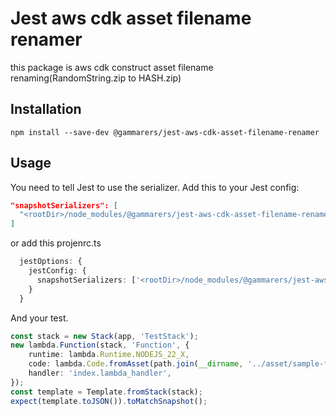 # Jest aws cdk asset filename renamer

this package is aws cdk construct asset filename renaming(RandomString.zip to HASH.zip)

## Installation

```shell
npm install --save-dev @gammarers/jest-aws-cdk-asset-filename-renamer
```

## Usage
You need to tell Jest to use the serializer. Add this to your Jest config:

```json
"snapshotSerializers": [
  "<rootDir>/node_modules/@gammarers/jest-aws-cdk-asset-filename-renamer"
]
```
or add this projenrc.ts 
```typescript
  jestOptions: {
    jestConfig: {
      snapshotSerializers: ['<rootDir>/node_modules/@gammarers/jest-aws-cdk-asset-filename-renamer']
    }
  }
```

And your test.

```typescript
const stack = new Stack(app, 'TestStack');
new lambda.Function(stack, 'Function', {
    runtime: lambda.Runtime.NODEJS_22_X,
    code: lambda.Code.fromAsset(path.join(__dirname, '../asset/sample-func')),
    handler: 'index.lambda_handler',
});
const template = Template.fromStack(stack);
expect(template.toJSON()).toMatchSnapshot();
```


